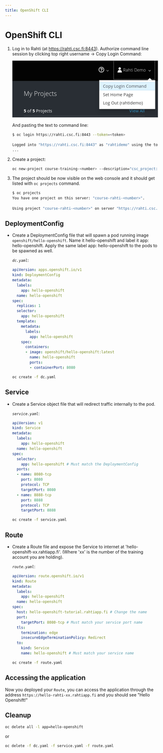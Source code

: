 ```yaml
---
title: OpenShift CLI
---
```


# OpenShift CLI
1. Log in to Rahti (at https://rahti.csc.fi:8443). Authorize command line
   session by clicking top right username → Copy Login Command:

   ![Authorize CLI](../img/copy-login.png)

   And pasting the text to command line:

   ```bash
   $ oc login https://rahti.csc.fi:8443 --token=<token>

   Logged into "https://rahti.csc.fi:8443" as "rahtidemo" using the token provided.
   ...
   ```

2. Create a project:

   ```bash
   oc new-project course-training-<number> --description="csc_project: xxxx"
   ```

3. The project should be now visible on the web console and it should get
   listed with `oc projects` command.

   ```bash
   $ oc projects
   You have one project on this server: "course-rahti-<number>".

   Using project "course-rahti-<number>" on server "https://rahti.csc.fi:8443".

## DeploymentConfig 
* Create a DeploymentConfig file that will spawn a pod running image `openshift/hello-openshift`. Name it hello-openshift and label it app: hello-openshift. Apply the same label app: hello-openshift to the pods to be spawned as well.

  *`dc.yaml`*:

  ```yaml
  apiVersion: apps.openshift.io/v1
  kind: DeploymentConfig
  metadata:
    labels:
      app: hello-openshift
    name: hello-openshift
  spec:
    replicas: 1
    selector:
      app: hello-openshift
    template:
      metadata:
        labels:
          app: hello-openshift
      spec:
        containers:
        - image: openshift/hello-openshift:latest
          name: hello-openshift
          ports:
          - containerPort: 8080
  ```
  ```bash
  oc create -f dc.yaml
  ```

## Service
* Create a Service object file that will redirect traffic internally to the pod.

  *`service.yaml`*:

  ```yaml
  apiVersion: v1
  kind: Service
  metadata:
    labels:
      app: hello-openshift
    name: hello-openshift
  spec:
    selector:
      app: hello-openshift # Must match the DeploymentConfig
    ports:
    - name: 8080-tcp
      port: 8080
      protocol: TCP
      targetPort: 8080
    - name: 8888-tcp
      port: 8888
      protocol: TCP
      targetPort: 8888
  ```
  ```bash
  oc create -f service.yaml
  ```

## Route
* Create a Route file and expose the Service to internet at 'hello-openshift-xx.rahtiapp.fi'. (Where 'xx' is the number of the training account you are holding).

  *`route.yaml`*:

  ```yaml
  apiVersion: route.openshift.io/v1
  kind: Route
  metadata:
    labels:
      app: hello-openshift
    name: hello-openshift
  spec:
    host: hello-openshift-tutorial.rahtiapp.fi # Change the name
    port:
      targetPort: 8080-tcp # Must match your service port name
    tls:
      termination: edge
      insecureEdgeTerminationPolicy: Redirect
    to:
      kind: Service
      name: hello-openshift # Must match your service name
  ```
  ```bash
  oc create -f route.yaml
  ```

## Accessing the application
Now you deployed your `Route`, you can access the application through the address `https://hello-rahti-xx.rahtiapp.fi` and you should see "Hello Openshift!"

## Cleanup
```sh
oc delete all -l app=hello-openshift
```
or
```sh
oc delete -f dc.yaml -f service.yaml -f route.yaml
```